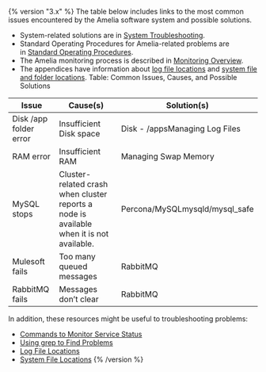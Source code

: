{% version "3.x" %}
The table below includes links to the most common issues encountered by the Amelia software system and possible solutions.
-   System-related solutions are in [System Troubleshooting](System%20Troubleshooting).
-   Standard Operating Procedures for Amelia-related problems are in [Standard Operating Procedures](Standard%20Operating%20Procedures).
-   The Amelia monitoring process is described in [Monitoring Overview](Monitoring%20Overview).
-   The appendices have information about [log file locations](https://docs.amelia.com/display/AmeliaDocsV2/Appendix+A%3A+Log+File+Locations) and [system file and folder locations](Appendix%20B_%20System%20File%20and%20Folder%20Locations).
Table: Common Issues, Causes, and Possible Solutions

| Issue | Cause(s) | Solution(s) |
| ----|----|----|
| Disk /app folder error | Insufficient Disk space | Disk - /appsManaging Log Files |
| RAM error | Insufficient RAM | Managing Swap Memory |
| MySQL stops | Cluster-related crash when cluster reports a node is available when it is not available. | Percona/MySQLmysqld/mysql_safe |
| Mulesoft fails | Too many queued messages | RabbitMQ |
| RabbitMQ fails | Messages don’t clear | RabbitMQ |

In addition, these resources might be useful to troubleshooting problems:
-   [Commands to Monitor Service Status](https://docs.ipsoft.com/display/AmeliaDocsV3/Monitoring+Overview#MonitoringOverview-CommandstoMonitorServiceStatus)
-   [Using grep to Find Problems](https://docs.ipsoft.com/pages/viewpage.action?pageId=11929473#AmeliaStandardOperatingProcedures(SOPs)-UsinggreptoFindProblems)
-   [Log File Locations](Appendix%20A_%20Log%20File%20Locations)
-   [System File Locations](Appendix%20B_%20System%20File%20and%20Folder%20Locations)
{% /version %}
